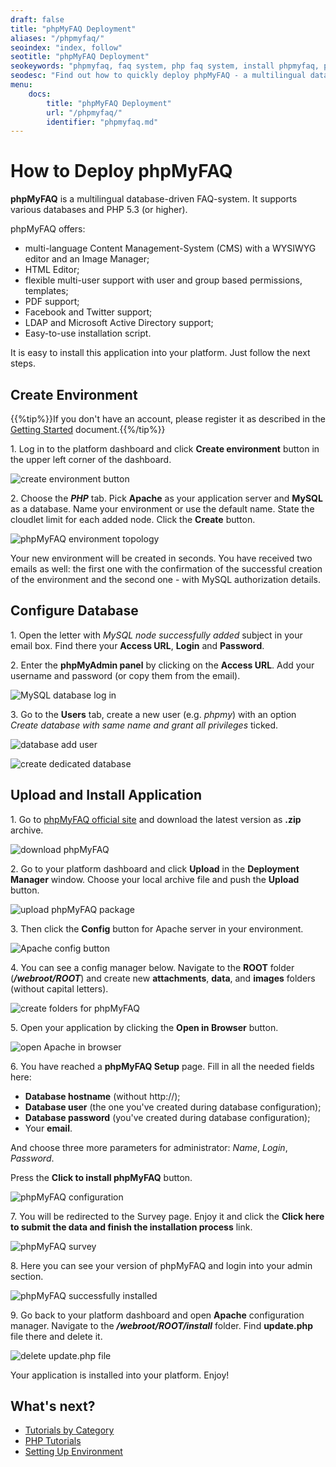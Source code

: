 ```yaml
---
draft: false
title: "phpMyFAQ Deployment"
aliases: "/phpmyfaq/"
seoindex: "index, follow"
seotitle: "phpMyFAQ Deployment"
seokeywords: "phpmyfaq, faq system, php faq system, install phpmyfaq, phpmyfaq deployment, phpmyfaq hosting, phpmyfaq paas, phpmyfaq tutorial, phpmyfaq guide"
seodesc: "Find out how to quickly deploy phpMyFAQ - a multilingual database-driven FAQ-system - into PHP environment with MySQL database at the platform."
menu: 
    docs:
        title: "phpMyFAQ Deployment"
        url: "/phpmyfaq/"
        identifier: "phpmyfaq.md"
---
```


# How to Deploy phpMyFAQ

**phpMyFAQ** is a multilingual database-driven FAQ-system. It supports various databases and PHP 5.3 (or higher).

phpMyFAQ offers:

* multi-language Content Management-System (CMS) with a WYSIWYG editor and an Image Manager;
* HTML Editor;
* flexible multi-user support with user and group based permissions, templates;
* PDF support;
* Facebook and Twitter support;
* LDAP and Microsoft Active Directory support;
* Easy-to-use installation script.

It is easy to install this application into your platform. Just follow the next steps.


## Create Environment 

{{%tip%}}If you don't have an account, please register it as described in the [Getting Started](/getting-started/) document.{{%/tip%}}

1\. Log in to the platform dashboard and click **Create environment** button in the upper left corner of the dashboard.

![create environment button](01-create-environment-button.png)

2\. Choose the ***PHP*** tab. Pick **Apache** as your application server and **MySQL** as a database. Name your environment or use the default name. State the cloudlet limit for each added node. Click the **Create** button.

![phpMyFAQ environment topology](02-phpmyfaq-environment-topology.png)

Your new environment will be created in seconds. You have received two emails as well: the first one with the confirmation of the successful creation of the environment and the second one - with MySQL authorization details. 


## Configure Database

1\. Open the letter with *MySQL node successfully added* subject in your email box. Find there your **Access URL**, **Login** and **Password**.

2\. Enter the **phpMyAdmin panel** by clicking on the **Access URL**. Add your username and password (or copy them from the email).

![MySQL database log in](03-mysql-database-log-in.png)

3\. Go to the **Users** tab, create a new user (e.g. *phpmy*) with an option *Create database with same name and grant all privileges* ticked.

![database add user](04-database-add-user.png)

![create dedicated database](05-create-dedicated-database.png)


## Upload and Install Application

1\. Go to [phpMyFAQ official site](https://www.phpmyfaq.de/download) and download the latest version as **.zip** archive.

![download phpMyFAQ](06-download-phpmyfaq.png)

2\. Go to your platform dashboard and click **Upload** in the **Deployment Manager** window. Choose your local archive file and push the **Upload** button.

![upload phpMyFAQ package](07-upload-phpmyfaq-package.png)

3\. Then click the **Config** button for Apache server in your environment.

![Apache config button](08-apache-config-button.png)

4\. You can see a config manager below. Navigate to the **ROOT** folder (***/webroot/ROOT***) and create new **attachments**, **data**, and **images** folders (without capital letters).

![create folders for phpMyFAQ](09-create-folders-for-phpmyfaq.png)

5\. Open your application by clicking the **Open in Browser** button.

![open Apache in browser](10-open-apache-in-browser.png)

6\. You have reached a **phpMyFAQ Setup** page. Fill in all the needed fields here:

* **Database hostname** (without http://);
* **Database user** (the one you've created during database configuration);
* **Database password** (you've created during database configuration); 
* Your **email**.

And choose three more parameters for administrator: *Name*, *Login*, *Password*.

Press the **Click to install phpMyFAQ** button.

![phpMyFAQ configuration](11-phpmyfaq-configuration.png)

7\. You will be redirected to the Survey page. Enjoy it and click the **Click here to submit the data and finish the installation process** link.

![phpMyFAQ survey](12-phpmyfaq-survey.png)

8\. Here you can see your version of phpMyFAQ and login into your admin section.

![phpMyFAQ successfully installed](13-phpmyfaq-successfully-installed.png)

9\. Go back to your platform dashboard and open **Apache** configuration manager. Navigate to the ***/webroot/ROOT/install*** folder. Find **update.php** file there and delete it.

![delete update.php file](14-delete-updatephp-file.png)

Your application is installed into your platform. Enjoy!


## What's next?

* [Tutorials by Category](/tutorials-by-category/)
* [PHP Tutorials](/php-tutorials/)
* [Setting Up Environment](/setting-up-environment/)